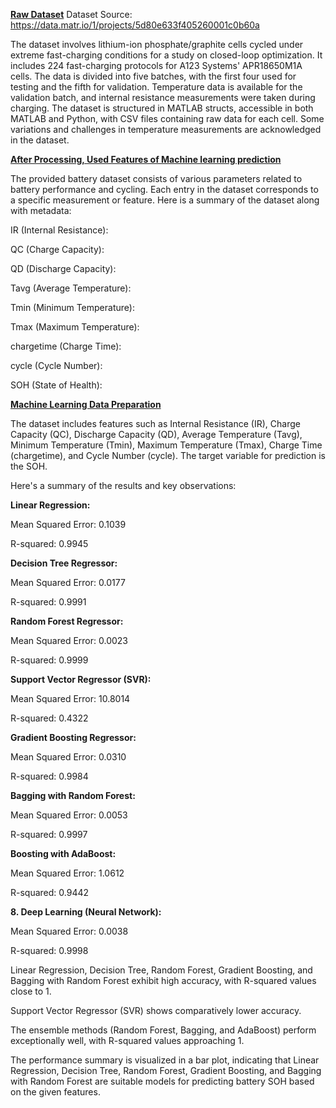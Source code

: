 
**<u>Raw Dataset</u>**
Dataset Source: https://data.matr.io/1/projects/5d80e633f405260001c0b60a

The dataset involves lithium-ion phosphate/graphite cells cycled under
extreme fast-charging conditions for a study on closed-loop
optimization. It includes 224 fast-charging protocols for A123 Systems'
APR18650M1A cells. The data is divided into five batches, with the first
four used for testing and the fifth for validation. Temperature data is
available for the validation batch, and internal resistance measurements
were taken during charging. The dataset is structured in MATLAB structs,
accessible in both MATLAB and Python, with CSV files containing raw data
for each cell. Some variations and challenges in temperature
measurements are acknowledged in the dataset.

**<u>After Processing, Used Features of Machine learning
prediction</u>**

The provided battery dataset consists of various parameters related to
battery performance and cycling. Each entry in the dataset corresponds
to a specific measurement or feature. Here is a summary of the dataset
along with metadata:

IR (Internal Resistance):

QC (Charge Capacity):

QD (Discharge Capacity):

Tavg (Average Temperature):

Tmin (Minimum Temperature):

Tmax (Maximum Temperature):

chargetime (Charge Time):

cycle (Cycle Number):

SOH (State of Health):

**<u>Machine Learning Data Preparation</u>**

The dataset includes features such as Internal Resistance (IR), Charge
Capacity (QC), Discharge Capacity (QD), Average Temperature (Tavg),
Minimum Temperature (Tmin), Maximum Temperature (Tmax), Charge Time
(chargetime), and Cycle Number (cycle). The target variable for
prediction is the SOH.

Here's a summary of the results and key observations:

**Linear Regression:**

Mean Squared Error: 0.1039

R-squared: 0.9945

**Decision Tree Regressor:**

Mean Squared Error: 0.0177

R-squared: 0.9991

**Random Forest Regressor:**

Mean Squared Error: 0.0023

R-squared: 0.9999

**Support Vector Regressor (SVR):**

Mean Squared Error: 10.8014

R-squared: 0.4322

**Gradient Boosting Regressor:**

Mean Squared Error: 0.0310

R-squared: 0.9984

**Bagging with Random Forest:**

Mean Squared Error: 0.0053

R-squared: 0.9997

**Boosting with AdaBoost:**

Mean Squared Error: 1.0612

R-squared: 0.9442

**8. Deep Learning (Neural Network):**

Mean Squared Error: 0.0038

R-squared: 0.9998

Linear Regression, Decision Tree, Random Forest, Gradient Boosting, and
Bagging with Random Forest exhibit high accuracy, with R-squared values
close to 1.

Support Vector Regressor (SVR) shows comparatively lower accuracy.

The ensemble methods (Random Forest, Bagging, and AdaBoost) perform
exceptionally well, with R-squared values approaching 1.

The performance summary is visualized in a bar plot, indicating that
Linear Regression, Decision Tree, Random Forest, Gradient Boosting, and
Bagging with Random Forest are suitable models for predicting battery
SOH based on the given features.
